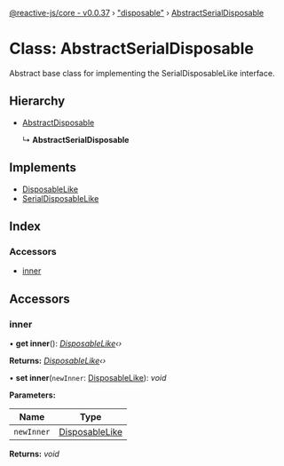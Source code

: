 [@reactive-js/core - v0.0.37](../README.md) › ["disposable"](../modules/_disposable_.md) › [AbstractSerialDisposable](_disposable_.abstractserialdisposable.md)

# Class: AbstractSerialDisposable

Abstract base class for implementing the SerialDisposableLike interface.

## Hierarchy

* [AbstractDisposable](_disposable_.abstractdisposable.md)

  ↳ **AbstractSerialDisposable**

## Implements

* [DisposableLike](../interfaces/_disposable_.disposablelike.md)
* [SerialDisposableLike](../interfaces/_disposable_.serialdisposablelike.md)

## Index

### Accessors

* [inner](_disposable_.abstractserialdisposable.md#inner)

## Accessors

###  inner

• **get inner**(): *[DisposableLike](../interfaces/_disposable_.disposablelike.md)‹›*

**Returns:** *[DisposableLike](../interfaces/_disposable_.disposablelike.md)‹›*

• **set inner**(`newInner`: [DisposableLike](../interfaces/_disposable_.disposablelike.md)): *void*

**Parameters:**

Name | Type |
------ | ------ |
`newInner` | [DisposableLike](../interfaces/_disposable_.disposablelike.md) |

**Returns:** *void*
